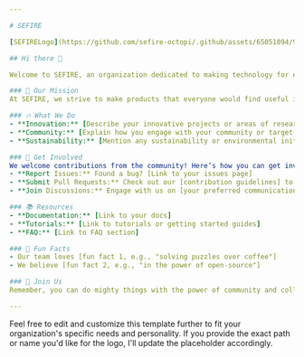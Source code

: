```yaml
---

# SEFIRE

[SEFIRELogo](https://github.com/sefire-octopi/.github/assets/65051094/9b7b3f99-0124-4075-aa7f-3c7e590351d7)

## Hi there 👋

Welcome to SEFIRE, an organization dedicated to making technology for everyone. We're excited to have you here!

### 🌟 Our Mission
At SEFIRE, we strive to make products that everyone would find useful in their daily lives! We plan to impact ASEAN through our suite of products!

### 🔥 What We Do
- **Innovation:** [Describe your innovative projects or areas of research]
- **Community:** [Explain how you engage with your community or target audience]
- **Sustainability:** [Mention any sustainability or environmental initiatives]

### 🚀 Get Involved
We welcome contributions from the community! Here’s how you can get involved:
- **Report Issues:** Found a bug? [Link to your issues page]
- **Submit Pull Requests:** Check out our [contribution guidelines] to get started.
- **Join Discussions:** Engage with us on [your preferred communication platform, e.g., Discord, Slack].

### 📚 Resources
- **Documentation:** [Link to your docs]
- **Tutorials:** [Link to tutorials or getting started guides]
- **FAQ:** [Link to FAQ section]

### 🍿 Fun Facts
- Our team loves [fun fact 1, e.g., "solving puzzles over coffee"]
- We believe [fun fact 2, e.g., "in the power of open-source"]

### 🧙 Join Us
Remember, you can do mighty things with the power of community and collaboration. We’re thrilled to have you as part of SEFIRE!

---
```


Feel free to edit and customize this template further to fit your organization's specific needs and personality. If you provide the exact path or name you'd like for the logo, I'll update the placeholder accordingly.
